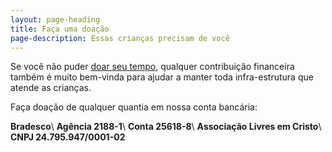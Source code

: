 ```yaml
---
layout: page-heading
title: Faça uma doação
page-description: Essas crianças precisam de você
---
```

Se você não puder [doar seu tempo][1], qualquer contribuição financeira também é muito bem-vinda
para ajudar a manter toda infra-estrutura que atende as crianças.

Faça doação de qualquer quantia em nossa conta bancária:

**Bradesco**\\
**Agência 2188-1**\\
**Conta 25618-8**\\
**Associação Livres em Cristo**\\
**CNPJ 24.795.947/0001-­02**

[1]: /seja-voluntario
